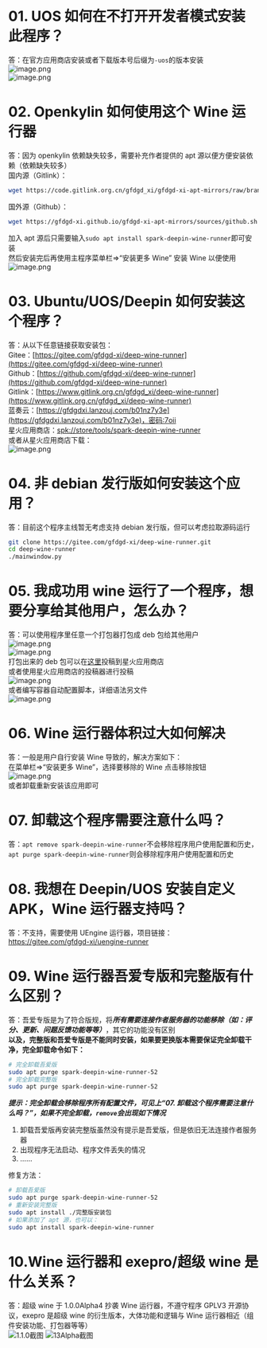# 01. UOS 如何在不打开开发者模式安装此程序？
答：在官方应用商店安装或者下载版本号后缀为`-uos`的版本安装  
![image.png](https://storage.deepin.org/thread/202210012103008619_image.png)  
![image.png](https://storage.deepin.org/thread/202210012103425666_image.png)  

# 02. Openkylin 如何使用这个 Wine 运行器
答：因为 openkylin 依赖缺失较多，需要补充作者提供的 apt 源以便方便安装依赖（依赖缺失较多）  
国内源（Gitlink）：  
```bash
wget https://code.gitlink.org.cn/gfdgd_xi/gfdgd-xi-apt-mirrors/raw/branch/master/sources/gitlink.sh && bash gitlink.sh ; rm gitlink.sh
```
国外源（Github）：   
```bash
wget https://gfdgd-xi.github.io/gfdgd-xi-apt-mirrors/sources/github.sh && bash github.sh ; rm github.sh
```
加入 apt 源后只需要输入`sudo apt install spark-deepin-wine-runner`即可安装  
然后安装完后再使用主程序菜单栏=>“安装更多 Wine” 安装 Wine 以便使用  
![image.png](https://storage.deepin.org/thread/20221001210725913_image.png)  

# 03. Ubuntu/UOS/Deepin 如何安装这个程序？
答：从以下任意链接获取安装包：  
Gitee：[https://gitee.com/gfdgd-xi/deep-wine-runner](https://gitee.com/gfdgd-xi/deep-wine-runner)  
Github：[https://github.com/gfdgd-xi/deep-wine-runner](https://github.com/gfdgd-xi/deep-wine-runner)  
Gitlink：[https://www.gitlink.org.cn/gfdgd_xi/deep-wine-runner](https://www.gitlink.org.cn/gfdgd_xi/deep-wine-runner)  
蓝奏云：[https://gfdgdxi.lanzouj.com/b01nz7y3e](https://gfdgdxi.lanzouj.com/b01nz7y3e)，密码:7oii  
星火应用商店：[spk://store/tools/spark-deepin-wine-runner](spk://store/tools/spark-deepin-wine-runner)  
或者从星火应用商店下载：  
![image.png](https://storage.deepin.org/thread/202210012111037045_image.png)  

# 04. 非 debian 发行版如何安装这个应用？
答：目前这个程序主线暂无考虑支持 debian 发行版，但可以考虑拉取源码运行  
```bash
git clone https://gitee.com/gfdgd-xi/deep-wine-runner.git
cd deep-wine-runner
./mainwindow.py
```

# 05. 我成功用 wine 运行了一个程序，想要分享给其他用户，怎么办？
答：可以使用程序里任意一个打包器打包成 deb 包给其他用户  
![image.png](https://storage.deepin.org/thread/202210012113565642_image.png)  
![image.png](https://storage.deepin.org/thread/202210012114352239_image.png)  
打包出来的 deb 包可以在[这里](https://upload.deepinos.org)投稿到星火应用商店  
或者使用星火应用商店的投稿器进行投稿  
![image.png](https://storage.deepin.org/thread/202210041032433414_image.png)  
或者编写容器自动配置脚本，详细语法另文件  
![image.png](https://storage.deepin.org/thread/202210012116267694_image.png)  

# 06. Wine 运行器体积过大如何解决
答：一般是用户自行安装 Wine 导致的，解决方案如下：   
在菜单栏=>“安装更多 Wine”，选择要移除的 Wine 点击移除按钮  
![image.png](https://storage.deepin.org/thread/202210012124067221_image.png)  
或者卸载重新安装该应用即可  

# 07. 卸载这个程序需要注意什么吗？
答：`apt remove spark-deepin-wine-runner`不会移除程序用户使用配置和历史，`apt purge spark-deepin-wine-runner`则会移除程序用户使用配置和历史  

# 08. 我想在 Deepin/UOS 安装自定义 APK，Wine 运行器支持吗？
答：不支持，需要使用 UEngine 运行器，项目链接：  
https://gitee.com/gfdgd-xi/uengine-runner  

# 09. Wine 运行器吾爱专版和完整版有什么区别？
答：吾爱专版是为了符合版规，将***所有需要连接作者服务器的功能移除（如：评分、更新、问题反馈功能等等）***，其它的功能没有区别  
**以及，完整版和吾爱专版是不能同时安装，如果要更换版本需要保证完全卸载干净，完全卸载命令如下：**  
```bash
# 完全卸载吾爱版
sudo apt purge spark-deepin-wine-runner-52
# 完全卸载完整版
sudo apt purge spark-deepin-wine-runner-52
```
***提示：完全卸载会移除程序所有配置文件，可见上“07. 卸载这个程序需要注意什么吗？”，如果不完全卸载，`remove`会出现如下情况***  
1. 卸载吾爱版再安装完整版虽然没有提示是吾爱版，但是依旧无法连接作者服务器
2. 出现程序无法启动、程序文件丢失的情况
3. ……  
   
修复方法：
```bash
# 卸载吾爱版
sudo apt purge spark-deepin-wine-runner-52
# 重新安装完整版
sudo apt install ./完整版安装包
# 如果添加了 apt 源，也可以：
sudo apt install spark-deepin-wine-runner
```

# 10.Wine 运行器和 exepro/超级 wine 是什么关系？
答：超级 wine 于 1.0.0Alpha4 抄袭 Wine 运行器，不遵守程序 GPLV3 开源协议，exepro 是超级 wine 的衍生版本，大体功能和逻辑与 Wine 运行器相近（组件安装功能、打包器等等）   
![1.1.0截图](https://ucare-resources.oss-cn-shenzhen.aliyuncs.com/pro/2022/07/213ea1fc3fdcb7036ec7e5a1e2657beef6.png)
![13Alpha截图](https://storage.deepin.org/thread/202208262131243161_%E6%88%AA%E5%9B%BE_main_20220826181600.png)